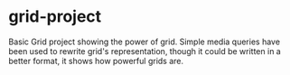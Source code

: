 # grid-project
Basic Grid project showing the power of grid. 
Simple media queries have been used to rewrite grid's representation, 
though it could be written in a better format, 
it shows how powerful grids are.

